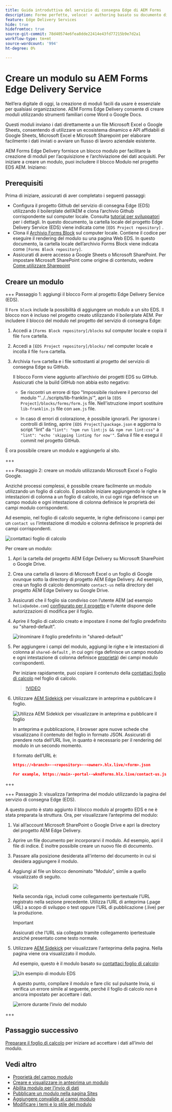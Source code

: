```yaml
---
title: Guida introduttiva del servizio di consegna Edge di AEM Forms
description: Forme perfette, veloce! ⚡ authoring basato su documento di AEM Forms Edge Delivery = velocità sorprendente e moduli compatibili con SEO per utenti e motori di ricerca più felici.
feature: Edge Delivery Services
hide: true
hidefromtoc: true
source-git-commit: 78d40574e6fea8dde22414e43fd77215b9e7d2a1
workflow-type: tm+mt
source-wordcount: '994'
ht-degree: 0%

---
```



# Creare un modulo su AEM Forms Edge Delivery Service

Nell’era digitale di oggi, la creazione di moduli facili da usare è essenziale per qualsiasi organizzazione. AEM Forms Edge Delivery consente di creare moduli utilizzando strumenti familiari come Word o Google Docs.

Questi moduli inviano i dati direttamente a un file Microsoft Excel o Google Sheets, consentendo di utilizzare un ecosistema dinamico e API affidabili di Google Sheets, Microsoft Excel e Microsoft Sharepoint per elaborare facilmente i dati inviati o avviare un flusso di lavoro aziendale esistente.

AEM Forms Edge Delivery fornisce un blocco modulo per facilitare la creazione di moduli per l’acquisizione e l’archiviazione dei dati acquisiti. Per iniziare a creare un modulo, puoi includere il blocco Modulo nel progetto EDS AEM. Iniziamo:


## Prerequisiti

Prima di iniziare, assicurati di aver completato i seguenti passaggi:

* Configura il progetto Github del servizio di consegna Edge (EDS) utilizzando il boilerplate dell’AEM e clona l’archivio Github corrispondente sul computer locale. Consulta [tutorial per sviluppatori](https://www.aem.live/developer/tutorial) per i dettagli. In questo documento, la cartella locale del progetto Edge Delivery Service (EDS) viene indicata come `[EDS Project repository]` .
* Clona il [Archivio Forms Block](https://github.com/adobe/afb) sul computer locale. Contiene il codice per eseguire il rendering del modulo su una pagina Web EDS. In questo documento, la cartella locale dell’archivio Forms Block viene indicata come `[Forms Block repository]`.
* Assicurati di avere accesso a Google Sheets o Microsoft SharePoint. Per impostare Microsoft SharePoint come origine di contenuto, vedere [Come utilizzare Sharepoint](https://www.aem.live/docs/setup-customer-sharepoint)



## Creare un modulo

+++ Passaggio 1: aggiungi il blocco Form al progetto Edge Delivery Service (EDS).

Il `Form block` include la possibilità di aggiungere un modulo a un sito EDS. Il blocco non è incluso nel progetto creato utilizzando il boilerplate AEM. Per includere il blocco del modulo nel progetto del servizio di consegna Edge:

1. Accedi a `[Forms Block repository]/blocks` sul computer locale e copia il file `form` cartella.

1. Accedi a `[EDS Project repository]/blocks/` nel computer locale e incolla il file `form` cartella.

1. Archivia `form` cartella e i file sottostanti al progetto del servizio di consegna Edge su GitHub.

   Il blocco Form viene aggiunto all’archivio dei progetti EDS su GitHub. Assicurati che la build GitHub non abbia esito negativo:

   * Se riscontri un errore di tipo &quot;Impossibile risolvere il percorso del modulo &quot;&#39;../../scripts/lib-franklin.js&#39;&quot;, apri la `[EDS Project]/blocks/forms/form.js` file. Nell&#39;istruzione import sostituire `lib-franklin.js` file con `aem.js` file.

   * In caso di errori di colorazione, è possibile ignorarli. Per ignorare i controlli di linting, aprire `[EDS Project]\package.json` e aggiorna lo script &quot;lint&quot; da `"lint": "npm run lint:js && npm run lint:css"` a `"lint": "echo 'skipping linting for now'"`. Salva il file e esegui il commit nel progetto GitHub.

È ora possibile creare un modulo e aggiungerlo al sito.

+++

+++ Passaggio 2: creare un modulo utilizzando Microsoft Excel o Foglio Google.

Anziché processi complessi, è possibile creare facilmente un modulo utilizzando un foglio di calcolo. È possibile iniziare aggiungendo le righe e le intestazioni di colonna a un foglio di calcolo, in cui ogni riga definisce un campo modulo e ogni intestazione di colonna definisce le proprietà dei campi modulo corrispondenti.

Ad esempio, nel foglio di calcolo seguente, le righe definiscono i campi per un `contact us` l&#39;intestazione di modulo e colonna definisce le proprietà dei campi corrispondenti.

![contattaci foglio di calcolo](/help/edge/assets/contact-us-form-spreadsheet.png)

Per creare un modulo:

1. Apri la cartella del progetto AEM Edge Delivery su Microsoft SharePoint o Google Drive.

1. Crea una cartella di lavoro di Microsoft Excel o un foglio di Google ovunque sotto la directory di progetto AEM Edge Delivery. Ad esempio, crea un foglio di calcolo denominato `contact-us` nella directory del progetto AEM Edge Delivery su Google Drive.

1. Assicurati che il foglio sia condiviso con l’utente AEM (ad esempio `helix@adobe.com`) [configurato per il progetto](https://www.aem.live/docs/setup-customer-sharepoint) e l’utente dispone delle autorizzazioni di modifica per il foglio.

1. Aprire il foglio di calcolo creato e impostare il nome del foglio predefinito su &quot;shared-default&quot;.

   ![rinominare il foglio predefinito in &quot;shared-default&quot;](/help/edge/assets/rename-sheet-to-shared-default.png)

1. Per aggiungere i campi del modulo, aggiungi le righe e le intestazioni di colonna al `shared-default` , in cui ogni riga definisce un campo modulo e ogni intestazione di colonna definisce [proprietà](/help/edge/docs/forms/eds-form-field-properties)) dei campi modulo corrispondenti.

   Per iniziare rapidamente, puoi copiare il contenuto della [contattaci foglio di calcolo](https://docs.google.com/spreadsheets/d/12jvYjo1a3GOV30IqPY6_7YaCQtUmzWpFhoiOHDcjB28/edit?usp=drive_link) nel foglio di calcolo.

   >[!VIDEO](https://video.tv.adobe.com/v/3427468?quality=12&learn=on)

1. Utilizzare [AEM Sidekick](https://www.aem.live/developer/tutorial#preview-and-publish-your-content) per visualizzare in anteprima e pubblicare il foglio.

   ![Utilizza AEM Sidekick per visualizzare in anteprima e pubblicare il foglio](/help/edge/assets/preview-form.png)

   In anteprima e pubblicazione, il browser apre nuove schede che visualizzano il contenuto del foglio in formato JSON. Assicurati di prendere nota dell’URL live, in quanto è necessario per il rendering del modulo in un secondo momento.

   Il formato dell’URL è:

   ```JSON
   https://<branch>--<repository>--<owner>.hlx.live/<form>.json
   
   For example, https://main--portal--wkndforms.hlx.live/contact-us.json
   ```

+++

+++ Passaggio 3: visualizza l’anteprima del modulo utilizzando la pagina del servizio di consegna Edge (EDS).


A questo punto è stato aggiunto il blocco modulo al progetto EDS e ne è stata preparata la struttura. Ora, per visualizzare l’anteprima del modulo:

1. Vai all’account Microsoft SharePoint o Google Drive e apri la directory del progetto AEM Edge Delivery.

1. Aprire un file documento per incorporarvi il modulo. Ad esempio, apri il file di indice. È inoltre possibile creare un nuovo file di documento.

1. Passare alla posizione desiderata all&#39;interno del documento in cui si desidera aggiungere il modulo.

1. Aggiungi al file un blocco denominato &quot;Modulo&quot;, simile a quello visualizzato di seguito.

   ![](/help/edge/assets/form-block-in-sites-page-example.png)

   Nella seconda riga, includi come collegamento ipertestuale l’URL registrato nella sezione precedente. Utilizza l’URL di anteprima (.page URL) a scopo di sviluppo o test oppure l’URL di pubblicazione (.live) per la produzione.

   >[!IMPORTANT]
   >
   >
   > Assicurati che l’URL sia collegato tramite collegamento ipertestuale anziché presentato come testo normale.


1. Utilizzare [AEM Sidekick](https://www.aem.live/developer/tutorial#preview-and-publish-your-content) per visualizzare l&#39;anteprima della pagina. Nella pagina viene ora visualizzato il modulo.

   Ad esempio, questo è il modulo basato su [contattaci foglio di calcolo](https://docs.google.com/spreadsheets/d/12jvYjo1a3GOV30IqPY6_7YaCQtUmzWpFhoiOHDcjB28/edit?usp=drive_link):


   ![Un esempio di modulo EDS](/help/edge/assets/eds-form.png)

   A questo punto, compilare il modulo e fare clic sul pulsante Invia, si verifica un errore simile al seguente, perché il foglio di calcolo non è ancora impostato per accettare i dati.

   ![errore durante l’invio del modulo](/help/edge/assets/form-error.png)

+++


## Passaggio successivo

[Preparare il foglio di calcolo](/help/edge/docs/forms/submit-forms.md) per iniziare ad accettare i dati all’invio del modulo.



## Vedi altro

* [Proprietà del campo modulo](/help/edge/docs/forms/eds-form-field-properties)
* [Creare e visualizzare in anteprima un modulo](/help/edge/docs/forms/create-forms.md)
* [Abilita modulo per l’invio di dati](/help/edge/docs/forms/submit-forms.md)
* [Pubblicare un modulo nella pagina Sites](/help/edge/docs/forms/publish-eds-forms.md)
* [Aggiungere convalide ai campi modulo](/help/edge/docs/forms/validate-forms.md)
* [Modificare i temi e lo stile del modulo](/help/edge/docs/forms/style-theme-forms.md)
